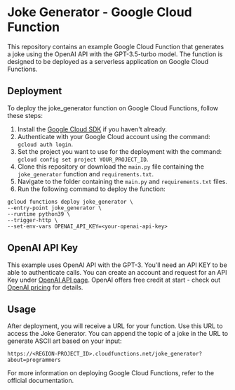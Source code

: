 # Joke Generator - Google Cloud Function

This repository contains an example Google Cloud Function that generates a joke using the OpenAI API with the GPT-3.5-turbo model. The function is designed to be deployed as a serverless application on Google Cloud Functions.

## Deployment

To deploy the joke_generator function on Google Cloud Functions, follow these steps:

1. Install the [Google Cloud SDK](https://cloud.google.com/sdk/docs/install) if you haven't already.
2. Authenticate with your Google Cloud account using the command: `gcloud auth login`.
3. Set the project you want to use for the deployment with the command: `gcloud config set project YOUR_PROJECT_ID`.
4. Clone this repository or download the `main.py` file containing the `joke_generator` function and `requirements.txt`.
5. Navigate to the folder containing the `main.py` and `requirements.txt` files.
6. Run the following command to deploy the function:
```
gcloud functions deploy joke_generator \
--entry-point joke_generator \
--runtime python39 \
--trigger-http \
--set-env-vars OPENAI_API_KEY=<your-openai-api-key>
```

## OpenAI API Key

This example uses OpenAI API with the GPT-3. You'll need an API KEY to be able to authenticate calls. You can create an account and request for an API Key under [OpenAI API page](https://platform.openai.com/account/api-keys). OpenAI offers free credit at start - check out [OpenAI pricing](https://openai.com/pricing) for details.

## Usage 

After deployment, you will receive a URL for your function. Use this URL to access the Joke Generator. You can append the topic of a joke in the URL to generate ASCII art based on your input:

```
https://<REGION-PROJECT_ID>.cloudfunctions.net/joke_generator?about=programmers
```

For more information on deploying Google Cloud Functions, refer to the official documentation.
